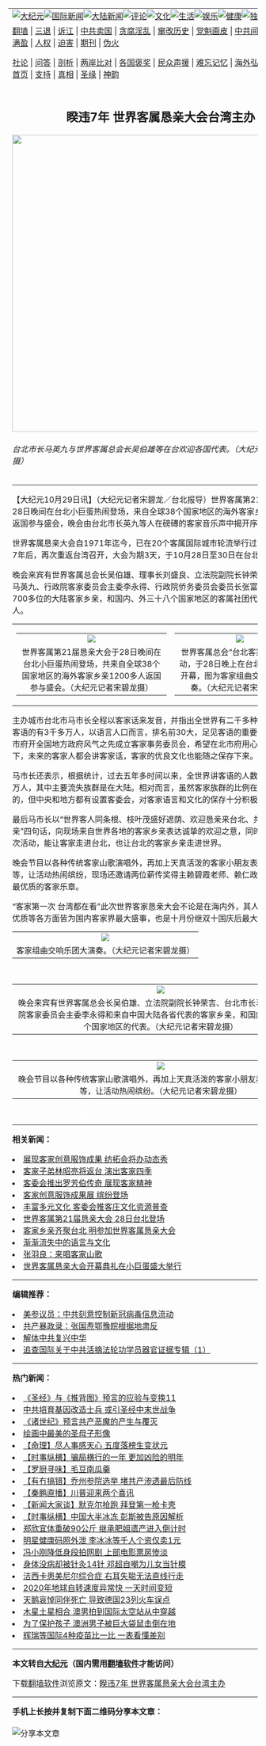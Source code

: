 <a name="1" id="1" target="_blank"></a><span id="1"></span>
<table align=center border="0"><tr><td colspan="2" VALIGN=TOP><a href="https://github.com/uvqgvz3805/djy/blob/master/gb/nsc413.md#1"><img src="https://raw.githubusercontent.com/uvqgvz3805/www/master/t/djy/1.jpg" title="大纪元"></a><a href="https://github.com/uvqgvz3805/djy/blob/master/gb/n24hr.md#1"><img src="https://raw.githubusercontent.com/uvqgvz3805/www/master/t/djy/3.jpg" title="国际新闻"></a><a href="https://github.com/uvqgvz3805/djy/blob/master/gb/nsc413.md#1"><img src="https://raw.githubusercontent.com/uvqgvz3805/www/master/t/djy/4.jpg" title="大陆新闻"></a><a href="https://github.com/uvqgvz3805/djy/blob/master/gb/news392.md#1"><img src="https://raw.githubusercontent.com/uvqgvz3805/www/master/t/djy/5.jpg" title="评论"></a><a href="https://github.com/uvqgvz3805/djy/blob/master/gb/news2007.md#1"><img src="https://raw.githubusercontent.com/uvqgvz3805/www/master/t/djy/6.jpg" title="文化"></a><a href="https://github.com/uvqgvz3805/djy/blob/master/gb/news2008.md#1"><img src="https://raw.githubusercontent.com/uvqgvz3805/www/master/t/djy/7.jpg" title="生活"></a><a href="https://github.com/uvqgvz3805/djy/blob/master/gb/ncyule.md#1"><img src="https://raw.githubusercontent.com/uvqgvz3805/www/master/t/djy/8.jpg" title="娱乐"></a><a href="https://github.com/uvqgvz3805/djy/blob/master/gb/nsc1002.md#1"><img src="https://raw.githubusercontent.com/uvqgvz3805/www/master/t/djy/9.jpg" title="健康"><a href="https://github.com/uvqgvz3805/djy/blob/master/gb/nf6092.md#1"><img src="https://raw.githubusercontent.com/uvqgvz3805/www/master/t/djy/10a.jpg" title="独家"></a><a href="https://github.com/uvqgvz3805/djy/blob/master/gb/nf4514.md#1"><img src="https://raw.githubusercontent.com/uvqgvz3805/www/master/t/djy/12a.jpg" title="头条"></a></td></tr>
<tr><td colspan="2" VALIGN=TOP><a target="_blank" href="https://github.com/uvqgvz3805/www/blob/master/README.md?zsrh#1">翻墙</a> | <a target="_blank" href="https://github.com/uvqgvz3805/djy/blob/master/gb/nf5657.md#1">三退</a> | <a target="_blank" href="https://github.com/uvqgvz3805/djy/blob/master/gb/nf6124.md#1">诉江</a> | <a target="_blank" href="https://github.com/uvqgvz3805/djy/blob/master/gb/nf1176117.md#1">中共卖国</a> | <a target="_blank" href="https://github.com/uvqgvz3805/djy/blob/master/gb/nf5773.md#1">贪腐淫乱</a> | <a target="_blank" href="https://github.com/uvqgvz3805/djy/blob/master/gb/nf1176115.md#1">窜改历史</a> | <a target="_blank" href="https://github.com/uvqgvz3805/djy/blob/master/gb/nf1176107.md#1">党魁画皮</a> | <a target="_blank" href="https://github.com/uvqgvz3805/djy/blob/master/gb/nf1320400.md#1">中共间谍</a> | <a target="_blank" href="https://github.com/uvqgvz3805/djy/blob/master/gb/nf1176114.md#1">破坏传统</a> | <a target="_blank" href="https://github.com/uvqgvz3805/ntdtv/blob/master/gb/prog447_1.md#1">恶贯满盈</a> | <a target="_blank" href="https://github.com/uvqgvz3805/djy/blob/master/gb/ncid278.md#1">人权</a> | <a target="_blank" href="https://github.com/uvqgvz3805/djy/blob/master/gb/nf1176111.md#1">迫害</a> | <a target="_blank" href="https://gitlab.com/szzdlab/mh-qikan/blob/master/README.md#1">期刊</a> | <a target="_blank" href="https://github.com/uvqgvz3805/djy/blob/master/gb/nf5562.md#1">伪火</a></p><p><a target="_blank" href="https://github.com/uvqgvz3805/djy/blob/master/gb/9p.md#1">社论</a> | <a target="_blank" href="https://github.com/uvqgvz3805/djy/blob/master/gb/nf4378.md#1">问答</a> | <a target="_blank" href="https://github.com/uvqgvz3805/djy/blob/master/gb/nf5792.md#1">剖析</a> | <a target="_blank" href="https://github.com/uvqgvz3805/djy/blob/master/gb/nf5735.md#1">两岸比对</a> | <a target="_blank" href="https://github.com/uvqgvz3805/djy/blob/master/gb/nf6119.md#1">各国褒奖</a> | <a target="_blank" href="https://github.com/uvqgvz3805/djy/blob/master/gb/nf6120.md#1">民众声援</a> | <a target="_blank" href="https://github.com/uvqgvz3805/djy/blob/master/gb/nf1188594.md#1">难忘记忆</a> | <a target="_blank" href="https://github.com/uvqgvz3805/djy/blob/master/gb/nf3180.md#1">海外弘传</a> | <a target="_blank" href="https://github.com/uvqgvz3805/djy/blob/master/gb/nf5410.md#1">万人上访</a> | <a target="_blank" href="https://github.com/uvqgvz3805/www/blob/master/README.md?zsrh#1">平台首页</a> | <a target="_blank" href="https://github.com/uvqgvz3805/djy/blob/master/gb/nf4386.md#1">支持</a> | <a target="_blank" href="https://github.com/uvqgvz3805/djy/blob/master/gb/nf4389.md#1">真相</a> | <a target="_blank" href="https://github.com/uvqgvz3805/djy/blob/master/gb/nf5790.md#1">圣缘</a> | <a target="_blank" href="https://github.com/uvqgvz3805/djy/blob/master/gb/nf4786.md#1">神韵</a></td></tr>
<tr><td VALIGN=TOP width="626"><h2 align=center>睽违7年 世界客属恳亲大会台湾主办</h2>
<img width="600" src="https://i.epochtimes.com/assets/uploads/2006/10/610281048491685-600x400.jpg" />
<h6>台北市长马英九与世界客属总会长吴伯雄等在台欢迎各国代表。（大纪元记者宋碧龙摄）
</h6>
<hr>
<p>【大纪元10月29日讯】（大纪元记者宋碧龙／台北报导）世界客属第21届恳亲大会于28日晚间在台北小巨蛋热闹登场，来自全球38个国家地区的海外<ahref="https://github.com/uvqgvz3805/djy/blob/master/gb/tag/%E5%AE%A2%E5%AE%B6.md#1">客家</a>乡亲1200多人返国参与盛会，晚会由台北市长英九等人在磅礡的客家音乐声中揭开序幕。</p>
<p>世界客属恳亲大会自1971年迄今，已在20个客属国际城市轮流举行过20届，在睽违7年后，再次重返台湾召开，大会为期3天，于10月28日至30日在台北举行。</p>
<p>晚会来宾有世界客属总会长吴伯雄、理事长刘盛良、立法院副院长钟荣吉、台北市长马英九、行政院<ahref="https://github.com/uvqgvz3805/djy/blob/master/gb/tag/%E5%AE%A2%E5%AE%B6.md#1">客家</a>委员会主委李永得、行政院侨务委员会委员长张富美及来自大陆700多位的大陆客家乡亲，和国内、外三十八个国家地区的客属社团代表等一万多人。</p>
<table border=0 align=center>
<tr>
<td><center></p>
<table cellpadding=3 cellspacing=3 border=0 width=100%>
<tr>
<td align=center><ahref=https://www.epochtimes.com/i6/610281032201685.jpg><img src=https://www.epochtimes.com/i6/610281032201685--ss.jpg></a></td>
</tr>
<tr>
<td align=center><span class=bn12>世界客属第21届恳亲大会于28日晚间在台北小巨蛋热闹登场，共来自全球38个国家地区的海外客家乡亲1200多人返国参与盛会。（大纪元记者宋碧龙摄）</span></td>
</tr>
</table>
<p></center></td>
<td><center></p>
<table cellpadding=3 cellspacing=3 border=0 width=100%>
<tr>
<td align=center><ahref=https://www.epochtimes.com/i6/610281024451685.jpg><img src=https://www.epochtimes.com/i6/610281024451685--ss.jpg></a></td>
</tr>
<tr>
<td align=center><span class=bn12>世界客属总会“台北客家嘉年华”活动，于28日晚上在台北小巨蛋正式开幕，图为客家组曲交响乐团大演奏。（大纪元记者宋碧龙摄）</span></td>
</tr>
</table>
<p></center></td>
</tr>
</table>
<p>主办城市台北市马市长全程以客家话来发音，并指出全世界有二千多种语言，其中讲客语的有3千多万人，以语言人口而言，排名前30大，足见客语的重要性不容忽视。市府开全国地方政府风气之先成立客家事务委员会，希望在北市府用心保存和发扬之下，未来的客家人都会讲客家话，客家的优良文化也能随之保存下来。</p>
<p>马市长还表示，根据统计，过去五年多时间以来，全世界讲客语的人数少了将近五百万人，其中主要流失族群是在大陆。相对而言，虽然客家族群的比例在台湾不是最多的，但中央和地方都有设置客委会，对客家语言和文化的保存十分积极、用心。</p>
<p>最后马市长以“世界客人同条根、枝叶茂盛好遮荫、欢迎恳亲来台北、共同温暖客家亲”四句话，向现场来自世界各地的客家乡亲表达诚挚的欢迎之意，同时也希望藉由这次活动，能让客家走进台北，也让台北的客家乡亲走进世界。</p>
<p>晚会节目以各种传统客家山歌演唱外，再加上天真活泼的客家小朋友表演民俗舞蹈等，让活动热闹缤纷，现场还邀请两位薪传奖得主赖碧霞老师、赖仁政老师，表现出最优质的客家乐章。</p>
<p>“客家第一次 台湾都在看”此次世界客家恳亲大会不论是在海内外，其人数、节目精致优质等各方面皆为国内客家界最大盛事，也是十月份继双十国庆后最大的活动。<br /><center></p>
<table cellpadding=3 cellspacing=3 border=0 width=100%>
<tr>
<td align=center><ahref=https://www.epochtimes.com/i6/610281028581685.jpg><img src=https://www.epochtimes.com/i6/610281028581685--ss.jpg></a></td>
</tr>
<tr>
<td align=center><span class=bn12>客家组曲交响乐团大演奏。（大纪元记者宋碧龙摄）</span></td>
</tr>
</table>
<p></center><br /><center></p>
<table cellpadding=3 cellspacing=3 border=0 width=100%>
<tr>
<td align=center><ahref=https://www.epochtimes.com/i6/610281042481685.jpg><img src=https://www.epochtimes.com/i6/610281042481685--ss.jpg></a></td>
</tr>
<tr>
<td align=center><span class=bn12>晚会来宾有世界客属总会长吴伯雄、立法院副院长钟荣吉、台北市长马英九、行政院客家委员会主委李永得和来自中国大陆各省代表的客家乡亲，和国内、外三十八个国家地区的代表。（大纪元记者宋碧龙摄）</span></td>
</tr>
</table>
<p></center><br /><center></p>
<table cellpadding=3 cellspacing=3 border=0 width=100%>
<tr>
<td align=center><ahref=https://www.epochtimes.com/i6/610281046301685.jpg><img src=https://www.epochtimes.com/i6/610281046301685--ss.jpg></a></td>
</tr>
<tr>
<td align=center><span class=bn12>晚会节目以各种传统客家山歌演唱外，再加上天真活泼的客家小朋友表演民俗舞蹈等，让活动热闹缤纷。（大纪元记者宋碧龙摄）</span></td>
</tr>
</table>
<p></center></p>
<p><font color=#ffffff>(http://www.dajiyuan.com)</font></p>

<hr>


<strong>相关新闻：</strong>
<li><a href="https://github.com/uvqgvz3805/djy/blob/master/gb/6/10/26/n1499008.md#1">展现客家创意服饰成果  纺拓会将办动态秀</a></li>
<li><a href="https://github.com/uvqgvz3805/djy/blob/master/gb/6/10/26/n1499626.md#1">客家子弟林昭亮将返台 演出客家四季</a></li>
<li><a href="https://github.com/uvqgvz3805/djy/blob/master/gb/6/10/26/n1499633.md#1">客委会推出罗芳伯传奇 展现客家精神</a></li>
<li><a href="https://github.com/uvqgvz3805/djy/blob/master/gb/6/10/26/n1499794.md#1">客家创意服饰成果展 缤纷登场</a></li>
<li><a href="https://github.com/uvqgvz3805/djy/blob/master/gb/6/10/27/n1500954.md#1">丰富多元文化 客委会推客庄文化资源普查</a></li>
<li><a href="https://github.com/uvqgvz3805/djy/blob/master/gb/6/10/27/n1501004.md#1">世界客属第21届恳亲大会 28日台北登场</a></li>
<li><a href="https://github.com/uvqgvz3805/djy/blob/master/gb/6/10/27/n1501029.md#1">客家乡亲齐聚台北 明参加世界客属恳亲大会</a></li>
<li><a href="https://github.com/uvqgvz3805/djy/blob/master/gb/6/10/28/n1501430.md#1">渐渐流失中的语言与文化</a></li>
<li><a href="https://github.com/uvqgvz3805/djy/blob/master/gb/6/10/28/n1501850.md#1">张羽良：来唱客家山歌</a></li>
<li><a href="https://github.com/uvqgvz3805/djy/blob/master/gb/6/10/28/n1501951.md#1">世界客属恳亲大会开幕典礼在小巨蛋盛大举行</a></li>
<hr>


<strong>编辑推荐：</strong>
<li><a href="https://github.com/onzhi266/djy/blob/master/gb/20/2/22/n11887949.md#1">美参议员：中共刻意控制新冠病毒信息流动</a></li>
<li><a href="https://github.com/tsiac2612/djy/blob/master/gb/18/10/1/n10752825.md#1" target="_blank">共产暴政录：张国焘鄂豫皖根据地肃反</a></li><li><a href="https://github.com/uvqgvz3805/djy/blob/master/gb/18/3/21/n10237682.md?dfh#1" target="_blank">解体中共复兴中华</a></li><li><a href="https://github.com/tsiac2612/djy/blob/master/gb/13/9/14/n3963792.md#1" target="_blank">追查国际关于中共活摘法轮功学员器官证据专辑（1）</a></li>
<hr>

<strong>热门新闻：</strong>
<li><a href="https://github.com/uvqgvz3805/djy/blob/master/gb/20/10/3/n12449891.md#1">《圣经》与《推背图》预言的应验与变换11</a></li>
<li><a href="https://github.com/uvqgvz3805/djy/blob/master/gb/20/12/27/n12647393.md#1">中共培育基因改造士兵 或引圣经中末世战争</a></li>
<li><a href="https://github.com/uvqgvz3805/djy/blob/master/gb/20/12/21/n12634571.md#1">《诸世纪》预言共产恶魔的产生与覆灭</a></li>
<li><a href="https://github.com/uvqgvz3805/djy/blob/master/gb/9/12/15/n2754404.md#1">绘画中最美的圣母子形像</a></li>
<li><a href="https://github.com/uvqgvz3805/djy/blob/master/gb/20/12/12/n12614962.md#1">【命理】尽人事感天心 五度落榜生变状元</a></li>
<li><a href="https://github.com/uvqgvz3805/djy/blob/master/gb/20/12/31/n12656116.md#1">【时事纵横】骗局横行的一年 更加凶险的明年</a></li>
<li><a href="https://github.com/uvqgvz3805/djy/blob/master/gb/20/12/31/n12657792.md#1">【罗厨寻味】毛豆南瓜羹</a></li>
<li><a href="https://github.com/uvqgvz3805/djy/blob/master/gb/20/12/30/n12655646.md#1">【有冇搞错】乔州参院选举 堵共产渗透最后防线</a></li>
<li><a href="https://github.com/uvqgvz3805/djy/blob/master/gb/20/12/30/n12653452.md#1">【秦鹏直播】川普迎来两个喜讯</a></li>
<li><a href="https://github.com/uvqgvz3805/djy/blob/master/gb/20/12/30/n12654915.md#1">【新闻大家谈】默克尔抢跑 拜登第一枪卡壳</a></li>
<li><a href="https://github.com/uvqgvz3805/djy/blob/master/gb/20/12/30/n12653390.md#1">【时事纵横】中国大半冰冻 彭斯被告原因解析</a></li>
<li><a href="https://github.com/uvqgvz3805/djy/blob/master/gb/20/12/30/n12655381.md#1">郑欣宜体重破90公斤 继承肥姐遗产进入倒计时</a></li>
<li><a href="https://github.com/uvqgvz3805/djy/blob/master/gb/20/12/30/n12653155.md#1">明星健康码照外泄 李冰冰等千人个资仅卖1元</a></li>
<li><a href="https://github.com/uvqgvz3805/djy/blob/master/gb/20/12/30/n12655856.md#1">冯小刚降低身段拍网剧 上部电影票房惨淡</a></li>
<li><a href="https://github.com/uvqgvz3805/djy/blob/master/gb/20/12/29/n12652757.md#1">身体没病却被针灸14针 邓超自嘲为儿女当针模</a></li>
<li><a href="https://github.com/uvqgvz3805/djy/blob/master/gb/20/12/29/n12652511.md#1">洁西卡患美尼尔综合症 右耳失聪无法直线行走</a></li>
<li><a href="https://github.com/uvqgvz3805/djy/blob/master/gb/20/12/30/n12653802.md#1">2020年地球自转速度异常快 一天时间变短</a></li>
<li><a href="https://github.com/uvqgvz3805/djy/blob/master/gb/20/12/29/n12651442.md#1">天鹅哀悼同伴死亡 导致德国23列火车误点</a></li>
<li><a href="https://github.com/uvqgvz3805/djy/blob/master/gb/20/12/30/n12654160.md#1">木星土星相合 澳男拍到国际太空站从中穿越</a></li>
<li><a href="https://github.com/uvqgvz3805/djy/blob/master/gb/20/12/30/n12653476.md#1">为了保护孩子 澳洲男子被巨大袋鼠击倒在地</a></li>
<li><a href="https://github.com/uvqgvz3805/djy/blob/master/gb/20/12/31/n12656207.md#1">辉瑞等国际4种疫苗比一比 一表看懂差别</a></li>
<hr>

<strong>本文转自<a href="https://www.epochtimes.com">大纪元</a>（国内需用<a href="https://github.com/uvqgvz3805/www/blob/master/README.md#8">翻墙软件</a>才能访问）</strong><p>下载<a href="https://github.com/uvqgvz3805/www/blob/master/README.md#8">翻墙软件</a>浏览原文：<a href="https://www.epochtimes.com/gb/6/10/29/n1502033.htm">睽违7年 世界客属恳亲大会台湾主办</a></p><hr>

<strong>手机上长按并复制下面二维码分享本文章：</strong><br><br><img src="https://chart.apis.google.com/chart?cht=qr&chs=240x240&choe=UTF-8&chld=M|2&chl=https://github.com/uvqgvz3805/djy/blob/master/gb/6/10/29/n1502033.md%231" title="分享本文章"></td><td VALIGN=TOP><a href="https://github.com/uvqgvz3805/djy/blob/master/gb/16/1/21/n4622075.md?dfh#1" target="_blank"><img src="https://raw.githubusercontent.com/uvqgvz3805/djy/master/gb/300/wei-f1.jpg" title="中共的伪火骗局"  alt="中共的伪火骗局"></a><br><a href="https://github.com/uvqgvz3805/www/blob/master/README.md?dfh#9" target="_blank"><img src="https://raw.githubusercontent.com/uvqgvz3805/djy/master/gb/300/yong-h.jpg" title="永恒的见证"  alt="永恒的见证"></a><br><a href="https://github.com/uvqgvz3805/djy/blob/master/gb/13/9/29/n3974789.md?dfh#1" target="_blank"><img src="https://raw.githubusercontent.com/uvqgvz3805/djy/master/gb/300/shang-lnz.jpg" title="善良女子被中共投男牢"  alt="善良女子被中共投男牢"></a><br><a href="https://github.com/uvqgvz3805/djy/blob/master/gb/16/3/16/n4663449.md?dfh#1" target="_blank"><img src="https://raw.githubusercontent.com/uvqgvz3805/djy/master/gb/300/huo-z3.jpg" title="警卫目击活摘器官"  alt="警卫目击活摘器官"></a><br><a href="https://github.com/uvqgvz3805/djy/blob/master/gb/16/8/7/n8177641.md?dfh#1" target="_blank"><img src="https://raw.githubusercontent.com/uvqgvz3805/djy/master/gb/300/huo-z4.jpg" title="证人描述活摘恐怖"  alt="证人描述活摘恐怖"></a><br><a href="https://github.com/uvqgvz3805/djy/blob/master/gb/10/4/19/n2881569.md?dfh#1" target="_blank"><img src="https://raw.githubusercontent.com/uvqgvz3805/djy/master/gb/300/huo-z1.jpg" title="揭开活摘器官黑幕"  alt="揭开活摘器官黑幕"></a><br><a href="https://github.com/uvqgvz3805/djy/blob/master/gb/10/11/7/n3077476.md?dfh#1" target="_blank"><img src="https://raw.githubusercontent.com/uvqgvz3805/djy/master/gb/300/ma-ks.jpg" title="马克思的成魔之路"  alt="马克思的成魔之路"></a><br><a href="https://github.com/uvqgvz3805/djy/blob/master/gb/14/6/9/n4173977.md?dfh#1" target="_blank"><img src="https://raw.githubusercontent.com/uvqgvz3805/djy/master/gb/300/chang-zs.jpg" title="藏字石 蕴天机"  alt="藏字石 蕴天机"></a><br><a href="https://github.com/uvqgvz3805/djy/blob/master/gb/18/5/10/n10381511.md?dfh#1" target="_blank"><img src="https://raw.githubusercontent.com/uvqgvz3805/djy/master/gb/300/st1.jpg" title="关注3亿人三退"  alt="关注3亿人三退"></a><br><a href="https://github.com/uvqgvz3805/djy/blob/master/gb/18/3/21/n10237682.md?dfh#1" target="_blank"><img src="https://raw.githubusercontent.com/uvqgvz3805/djy/master/gb/300/jie-t.jpg" title="解体中共复兴中华"  alt="解体中共复兴中华"></a><br><a href="https://github.com/uvqgvz3805/djy/blob/master/gb/9/2/9/n2422991.md?dfh#1" target="_blank"><img src="https://raw.githubusercontent.com/uvqgvz3805/djy/master/gb/300/gao-zs.jpg" title="中共迫害良心律师"  alt="中共迫害良心律师"></a><br><a href="https://github.com/uvqgvz3805/djy/blob/master/gb/18/12/9/n10900044.md?dfh#1" target="_blank"><img src="https://raw.githubusercontent.com/uvqgvz3805/djy/master/gb/300/sj1.jpg" title="303万人举报江泽民"  alt="303万人举报江泽民"></a><br><a href="https://github.com/uvqgvz3805/djy/blob/master/gb/18/8/28/n10672014.md?dfh#1" target="_blank"><img src="https://raw.githubusercontent.com/uvqgvz3805/djy/master/gb/300/sj2.jpg" title="这些官员为何起诉江泽民"  alt="这些官员为何起诉江泽民"></a><br><a href="https://github.com/uvqgvz3805/djy/blob/master/gb/8/12/18/n2367165.md?dfh#1" target="_blank"><img src="https://raw.githubusercontent.com/uvqgvz3805/djy/master/gb/300/liangan.jpg" title="海峡两岸的强烈对比"  alt="海峡两岸的强烈对比"></a><br><a href="https://github.com/uvqgvz3805/djy/blob/master/gb/15/12/10/n4593139.md?dfh#1" target="_blank"><img src="https://raw.githubusercontent.com/uvqgvz3805/djy/master/gb/300/jia-ndzl.jpg" title="加拿大总理的贺信"  alt="加拿大总理的贺信"></a><br><a href="https://github.com/uvqgvz3805/djy/blob/master/gb/11/6/17/n3289382.md?dfh#1" target="_blank"><img src="https://raw.githubusercontent.com/uvqgvz3805/djy/master/gb/300/xiao-wd.jpg" title="探寻真相兼听则明"  alt="探寻真相兼听则明"></a><br><a href="https://github.com/uvqgvz3805/djy/blob/master/gb/18/10/27/n10812623.md?dfh#1" target="_blank"><img src="https://raw.githubusercontent.com/uvqgvz3805/djy/master/gb/300/yindu.jpg" title="印度媒体报道东方"  alt="印度媒体报道东方"></a><br><a href="https://github.com/uvqgvz3805/djy/blob/master/gb/18/6/9/n10469652.md?dfh#1" target="_blank"><img src="https://raw.githubusercontent.com/uvqgvz3805/djy/master/gb/300/xie-j.jpg" title="不一样的海外校园"  alt="不一样的海外校园"></a><br><a href="https://github.com/uvqgvz3805/djy/blob/master/gb/7/4/5/n1669415.md?dfh#1" target="_blank"><img src="https://raw.githubusercontent.com/uvqgvz3805/djy/master/gb/300/li-up.jpg" title="从大师到徒弟的传奇"  alt="从大师到徒弟的传奇"></a><br><a href="https://github.com/uvqgvz3805/djy/blob/master/gb/17/5/26/n9191512.md?dfh#1" target="_blank"><img src="https://raw.githubusercontent.com/uvqgvz3805/djy/master/gb/300/zfl2.jpg" title="亿万人与东方一本奇书"  alt="亿万人与东方一本奇书"></a><br><a href="https://github.com/uvqgvz3805/djy/blob/master/gb/13/11/27/n4020290.md?dfh#1" target="_blank"><img src="https://raw.githubusercontent.com/uvqgvz3805/djy/master/gb/300/zhen-h.jpg" title="大陆见不到的震撼场面"  alt="大陆见不到的震撼场面"></a><br><a href="https://github.com/uvqgvz3805/djy/blob/master/gb/15/7/17/n4482910.md?dfh#1" target="_blank"><img src="https://raw.githubusercontent.com/uvqgvz3805/djy/master/gb/300/dalu-sk.jpg" title="人心向善 大陆当初盛况"  alt="人心向善 大陆当初盛况"></a><br><a href="https://github.com/uvqgvz3805/djy/blob/master/gb/19/1/5/n10955468.md?dfh#1" target="_blank"><img src="https://raw.githubusercontent.com/uvqgvz3805/djy/master/gb/300/zfl1.jpg" title="追寻真理 这书讲什么"  alt="追寻真理 这书讲什么"></a><br><a href="https://github.com/uvqgvz3805/www/blob/master/README.md?dfh#1" target="_blank"><img src="https://raw.githubusercontent.com/uvqgvz3805/djy/master/gb/300/fq1.jpg" title="下载免费翻墙软件"  alt="下载免费翻墙软件"></a><br></td></tr></table>
